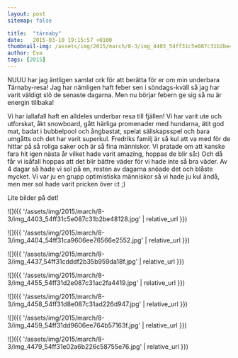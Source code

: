 ```yaml
---
layout: post
sitemap: false

title:  "tärnaby"
date:   2015-03-10 19:15:57 +0100
thumbnail-img: /assets/img/2015/march/8-3/img_4403_54ff31c5e087c31b2be48128.jpg
author: Eva
tags: [2015]
---
```


NUUU har jag äntligen samlat ork för att berätta för er om min underbara Tärnaby-resa! Jag har nämligen haft feber sen i söndags-kväll så jag har varit väldigt slö de senaste dagarna. Men nu börjar febern ge sig så nu är energin tillbaka! 

Vi har iallafall haft en alldeles underbar resa till fjällen! Vi har varit ute och utforskat, åkt snowboard, gått härliga promenader med hundarna, ätit god mat, badat i bubbelpool och ångbastat, spelat sällskapsspel och bara umgåtts och det har varit superkul. Fredriks familj är så kul att va med för de hittar på så roliga saker och är så fina människor. Vi pratade om att kanske fara hit igen nästa år vilket hade varit amazing, hoppas de blir så:) Och då får vi isåfall hoppas att det blir bättre väder för vi hade inte så bra väder. Av 4 dagar så hade vi sol på en, resten av dagarna snöade det och blåste mycket. Vi var ju en grupp optimistiska människor så vi hade ju kul ändå, men mer sol hade varit pricken över i:t ;) 




Lite bilder på det!

![]({{ '/assets/img/2015/march/8-3/img_4403_54ff31c5e087c31b2be48128.jpg'  | relative_url }})

![]({{ '/assets/img/2015/march/8-3/img_4404_54ff31ca9606ee76566e2552.jpg'  | relative_url }})

![]({{ '/assets/img/2015/march/8-3/img_4437_54ff31cdddf2b35b959da18f.jpg'  | relative_url }})

![]({{ '/assets/img/2015/march/8-3/img_4455_54ff31d2e087c31ac2fa4419.jpg'  | relative_url }})

![]({{ '/assets/img/2015/march/8-3/img_4458_54ff31d8e087c31ad226d947.jpg'  | relative_url }})

![]({{ '/assets/img/2015/march/8-3/img_4459_54ff31dd9606ee764b57163f.jpg'  | relative_url }})

![]({{ '/assets/img/2015/march/8-3/img_4479_54ff31e02a6b226c58755e76.jpg'  | relative_url }})

